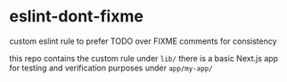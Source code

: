 # eslint-dont-fixme

custom eslint rule to prefer TODO over FIXME comments for consistency

this repo contains the custom rule under `lib/`
there is a basic Next.js app for testing and verification purposes under `app/my-app/`
